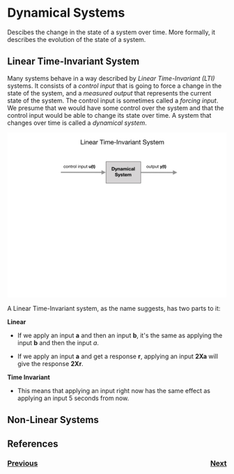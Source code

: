# Dynamical Systems
Descibes the change in the state of a system over time. More formally, it describes the evolution of the state of a system.

## Linear Time-Invariant System
Many systems behave in a way described by *Linear Time-Invariant (LTI)* systems.  It consists of a *control input* that is going to force a change in the state of the system, and a *measured output* that represents the current state of the system.  The control input is sometimes called a *forcing input*. We presume that we would have some control over the system and that the control input would be able to change its state over time. A system that changes over time is called a *dynamical system*.

![Linear Time-Invariant System](../../images/FRCControlSystems/FRCControlSystems.005.jpeg)

A Linear Time-Invariant system, as the name suggests, has two parts to it:

**Linear**
- If we apply an input **a** and then an input **b**, it's the same as applying the input **b** and then the input *a*.

- If we apply an input **a** and get a response **r**, applying an input **2Xa** will give the response **2Xr**.

**Time Invariant**
- This means that applying an input right now has the same effect as applying an input 5 seconds from now.


## Non-Linear Systems



<!-- Data-driven dynamical systems makes non-linear systems amenable to linear analysis. -->

## References


<h3><span style="float:left">
<a href="geometry">Previous</a></span>
<span style="float:right">
<a href="kinematics">Next</a></span></h3>
